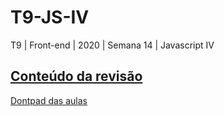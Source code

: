 # T9-JS-IV
T9 | Front-end | 2020 | Semana 14 | Javascript IV

## [Conteúdo da revisão](https://github.com/reprograma/T9-JS-IV/tree/master/revisao)

[Dontpad das aulas](http://dontpad.com/reprograma/javascript-IV)